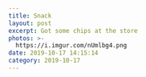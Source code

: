 ```yaml
---
title: Snack
layout: post
excerpt: Got some chips at the store
photos: >-
  https://i.imgur.com/nUmlbg4.png
date: 2019-10-17 14:15:14
category: 2019-10-17
---
```

